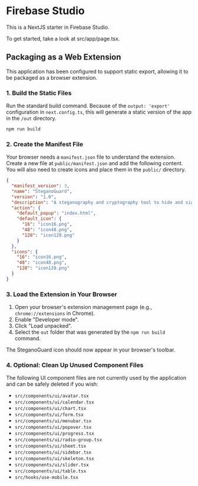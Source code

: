 # Firebase Studio

This is a NextJS starter in Firebase Studio.

To get started, take a look at src/app/page.tsx.

## Packaging as a Web Extension

This application has been configured to support static export, allowing it to be packaged as a browser extension.

### 1. Build the Static Files

Run the standard build command. Because of the `output: 'export'` configuration in `next.config.ts`, this will generate a static version of the app in the `/out` directory.

```bash
npm run build
```

### 2. Create the Manifest File

Your browser needs a `manifest.json` file to understand the extension. Create a new file at `public/manifest.json` and add the following content. You will also need to create icons and place them in the `public/` directory.

```json
{
  "manifest_version": 3,
  "name": "SteganoGuard",
  "version": "1.0",
  "description": "A steganography and cryptography tool to hide and sign secret messages within files.",
  "action": {
    "default_popup": "index.html",
    "default_icon": {
      "16": "icon16.png",
      "48": "icon48.png",
      "128": "icon128.png"
    }
  },
  "icons": {
    "16": "icon16.png",
    "48": "icon48.png",
    "128": "icon128.png"
  }
}
```

### 3. Load the Extension in Your Browser

1.  Open your browser's extension management page (e.g., `chrome://extensions` in Chrome).
2.  Enable "Developer mode".
3.  Click "Load unpacked".
4.  Select the `out` folder that was generated by the `npm run build` command.

The SteganoGuard icon should now appear in your browser's toolbar.

### 4. Optional: Clean Up Unused Component Files

The following UI component files are not currently used by the application and can be safely deleted if you wish:

- `src/components/ui/avatar.tsx`
- `src/components/ui/calendar.tsx`
- `src/components/ui/chart.tsx`
- `src/components/ui/form.tsx`
- `src/components/ui/menubar.tsx`
- `src/components/ui/popover.tsx`
- `src/components/ui/progress.tsx`
- `src/components/ui/radio-group.tsx`
- `src/components/ui/sheet.tsx`
- `src/components/ui/sidebar.tsx`
- `src/components/ui/skeleton.tsx`
- `src/components/ui/slider.tsx`
- `src/components/ui/table.tsx`
- `src/hooks/use-mobile.tsx`
